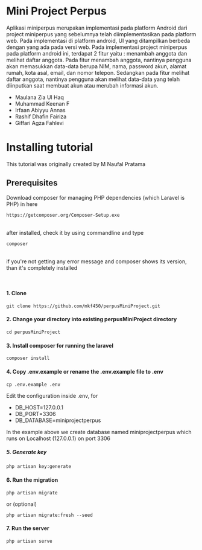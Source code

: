 # Mini Project Perpus

Aplikasi miniperpus merupakan implementasi pada platform Android dari project miniperpus yang sebelumnya telah diimplementasikan pada platform web. Pada implementasi di platform android, UI yang ditampilkan berbeda dengan yang ada pada versi web. Pada implementasi project miniperpus pada platform android ini, terdapat 2 fitur yaitu : menambah anggota dan melihat daftar anggota. Pada fitur menambah anggota, nantinya pengguna akan memasukkan data-data berupa NIM, nama, password akun, alamat rumah, kota asal, email, dan nomor telepon. Sedangkan pada fitur melihat daftar anggota, nantinya pengguna akan melihat data-data yang telah diinputkan saat membuat akun atau merubah informasi akun.


- Maulana Zia Ul Haq
- Muhammad Keenan F 
- Irfaan Abiyyu Annas
- Rashif Dhafin Fairiza
- Giffari Agza Fahlevi 

# Installing tutorial
This tutorial was originally created by M Naufal Pratama  

## Prerequisites

Download composer for managing PHP dependencies (which Laravel is PHP) in here

```
https://getcomposer.org/Composer-Setup.exe
```

<br>after installed, check it by using commandline and type

```
composer
```

<br>if you're not getting any error message and composer shows its version, than it's completely installed

<br>

#### 1. Clone
```
git clone https://github.com/mkf450/perpusMiniProject.git
```

#### 2. Change your directory into existing perpusMiniProject directory
```
cd perpusMiniProject
```

#### 3. Install composer for running the laravel
```
composer install
```

#### 4. Copy .env.example or rename the .env.example file to .env
```
cp .env.example .env
```
Edit the configuration inside .env, for
- DB_HOST=127.0.0.1
- DB_PORT=3306
- DB_DATABASE=miniprojectperpus

In the example above we create database named miniprojectperpus which runs on Localhost (127.0.0.1) on port 3306

##### 5. Generate key
```
php artisan key:generate
```

#### 6. Run the migration
```
php artisan migrate
```
or (optional)
```
php artisan migrate:fresh --seed
```

#### 7. Run the server
```
php artisan serve
```
